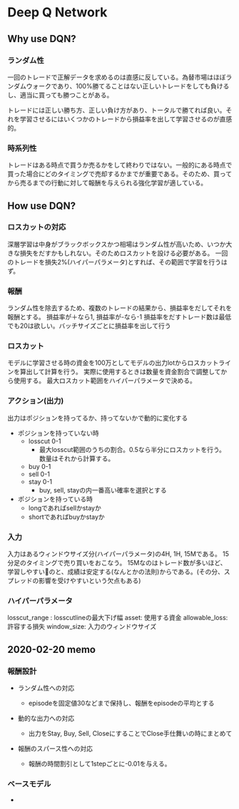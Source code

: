 # Deep Q Network 

## Why use DQN?
### ランダム性
一回のトレードで正解データを求めるのは直感に反している。為替市場はほぼランダムウォークであり、100%勝てることはない正しいトレードをしても負けるし、適当に買っても勝つことがある。

トレードには正しい勝ち方、正しい負け方があり、トータルで勝てれば良い。それを学習させるにはいくつかのトレードから損益率を出して学習させるのが直感的。

### 時系列性
トレードはある時点で買うか売るかをして終わりではない。一般的にある時点で買った場合にどのタイミングで売却するかまでが重要である。そのため、買ってから売るまでの行動に対して報酬を与えられる強化学習が適している。

## How use DQN?
### ロスカットの対応
深層学習は中身がブラックボックスかつ相場はランダム性が高いため、いつか大きな損失をだすかもしれない。そのためロスカットを設ける必要がある。
一回のトレードを損失2%(ハイパーパラメータ)とすれば、その範囲で学習を行うはず。

### 報酬
ランダム性を除去するため、複数のトレードの結果から、損益率をだしてそれを報酬とする。
損益率が＋なら1, 損益率が-なら-1
損益率をだすトレード数は最低でも20は欲しい。バッチサイズごとに損益率を出して行う


### ロスカット
モデルに学習させる時の資金を100万としてモデルの出力lotからロスカットラインを算出して計算を行う。
実際に使用するときは数量を資金割合で調整してから使用する。
最大ロスカット範囲をハイパーパラメータで決める。

### アクション(出力)
出力はポジションを持ってるか、持ってないかで動的に変化する
 - ポジションを持っていない時
	- losscut 0-1
		- 最大losscut範囲のうちの割合。0.5なら半分にロスカットを行う。
		数量はそれから計算する。
	- buy 0-1
	- sell 0-1
	- stay 0-1
		- buy, sell, stayの内一番高い確率を選択とする
 - ポジションを持っている時
	 - longであればsellかstayか
	 - shortであればbuyかstayか 

### 入力
入力はあるウィンドウサイズ分(ハイパーパラメータ)の4H, 1H, 15Mである。
15分足のタイミングで売り買いをおこなう。
15Mなのはトレード数が多いほど、学習しやすいのと、成績は安定する(なんとかの法則)からである。(その分、スプレッドの影響を受けやすいという欠点もある)

### ハイパーパラメータ
losscut_range : losscutlineの最大下げ幅
asset: 使用する資金
allowable_loss: 許容する損失
window_size: 入力のウィンドウサイズ


## 2020-02-20 memo
### 報酬設計
- ランダム性への対応
	- episodeを固定値30などまで保持し、報酬をepisodeの平均とする

- 動的な出力への対応
	- 出力をStay, Buy, Sell, CloseにすることでClose手仕舞いの時にまとめて

- 報酬のスパース性への対応
	- 報酬の時間割引として1stepごとに-0.01を与える。

### ベースモデル
- 